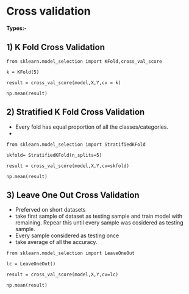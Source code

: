# Cross validation
**Types:-**
##  1)  K Fold Cross Validation 

`from sklearn.model_selection import KFold,cross_val_score`

`k = KFold(5)`

`result = cross_val_score(model,X,Y,cv = k)`

`np.mean(result)`

##  2)  Stratified K Fold Cross Validation
- Every fold has equal proportion of all the classes/categories.
- 
`from sklearn.model_selection import StratifiedKFold`

`skfold= StratifiedKFold(n_splits=5)`

`result = cross_val_score(model,X,Y,cv=skfold)`

`np.mean(result)`


## 3) Leave One Out Cross Validation 
- Preferved on short datasets
- take first sample of dataset as testing sample and train model with remaining. Repear this until every sample was cosidered as testing sample.
- Every sample considered as testing once
- take average of all the accuracy.

`from sklearn.model_selection import LeaveOneOut`

`lc = LeaveOneOut()`

`result = cross_val_score(model,X,Y,cv=lc)`

`np.mean(result)`
